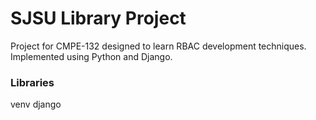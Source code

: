 # SJSU Library Project
Project for CMPE-132 designed to learn RBAC development techniques. Implemented using Python and Django.

### Libraries
venv
django